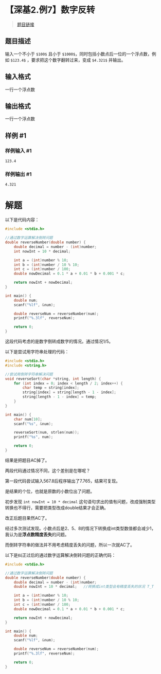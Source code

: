 # 【深基2.例7】数字反转

> [题目链接](https://www.luogu.com.cn/problem/P5705)

## 题目描述

输入一个不小于 `$100$` 且小于 `$1000$`，同时包括小数点后一位的一个浮点数，例如 `$123.4$` ，要求把这个数字翻转过来，变成 `$4.321$` 并输出。

## 输入格式

一行一个浮点数

## 输出格式

一行一个浮点数

## 样例 #1

### 样例输入 #1

    123.4

### 样例输出 #1

    4.321

# 解题

以下是代码内容：

```c
#include <stdio.h>

//通过数字运算解决倒转问题
double reverseNumber(double number) {
	double decimal = number - (int)number;
	int nowInt = 10 * decimal;

	int a = (int)number % 10;
	int b = (int)number / 10 % 10;
	int c = (int)number / 100;
	double nowDecimal = 0.1 * a + 0.01 * b + 0.001 * c;

	return nowInt + nowDecimal;
}

int main() {
	double num;
	scanf("%lf", &num);

	double reverseNum = reverseNumber(num);
	printf("%.3lf", reverseNum);

	return 0;
}

```

这段代码考虑的是数字倒转成数字的情况。通过情况1/5。

以下是尝试用字符串处理的代码：

```c
#include <stdio.h>
#include <string.h>

//尝试用倒转字符串解决问题
void reverseSort(char *string, int length) {
	for (int index = 0; index < length / 2; index++) {
		char temp = string[index];
		string[index] = string[length - 1 - index];
		string[length - 1 - index] = temp;
	}
}

int main() {
	char num[10];
	scanf("%s", &num);

	reverseSort(num, strlen(num));
	printf("%s", num);

	return 0;
}

```

结果是把题目AC掉了。

两段代码通过情况不同，这个差别是在哪呢？

第一段代码尝试输入567.8后程序输出了7.765，结果可复现。

是结果的个位，也就是原数的小数位出了问题。

初步发现 `int nowInt = 10 * decimal` 这句语句求出的值有问题，改成强制类型转换也不得行，需要把类型改成double结果才会正确。

改正后题目果然AC了。

经过多次测试发现。小数点后是2、5、8的情况下转换成int类型数值都会减少1，我认为是**浮点数精度丢失**的问题。

而倒转字符串的做法并不用考虑精度丢失的问题，所以一次就AC了。

以下是纠正过后的通过数字运算解决倒转问题的正确代码：

```c
#include <stdio.h>

//通过数字运算解决倒转问题
double reverseNumber(double number) {
	double decimal = number - (int)number;
	double nowInt = 10 * decimal;	//转换成int类型会有精度丢失的状况 T_T

	int a = (int)number % 10;
	int b = (int)number / 10 % 10;
	int c = (int)number / 100;
	double nowDecimal = 0.1 * a + 0.01 * b + 0.001 * c;

	return nowInt + nowDecimal;
}

int main() {
	double num;
	scanf("%lf", &num);

	double reverseNum = reverseNumber(num);
	printf("%.3lf", reverseNum);

	return 0;
}

```

